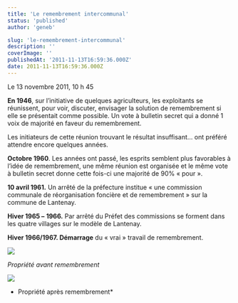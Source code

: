 ```yaml
---
title: 'Le remembrement intercommunal'
status: 'published'
author: 'geneb'

slug: 'le-remembrement-intercommunal'
description: ''
coverImage: ''
publishedAt: '2011-11-13T16:59:36.000Z'
date: 2011-11-13T16:59:36.000Z
---
```


Le 13 novembre 2011, 10 h 45

**En 1946**, sur l’initiative de quelques agriculteurs, les exploitants se réunissent, pour voir, discuter, envisager la solution de remembrement si elle se présentait comme possible. Un vote à bulletin secret qui a donné 1 voix de majorité en faveur du remembrement.

Les initiateurs de cette réunion trouvant le résultat insuffisant… ont préféré attendre encore quelques années.

**Octobre 1960**. Les années ont passé, les esprits semblent plus favorables à l’idée de remembrement, une même réunion est organisée et le même vote à bulletin secret donne cette fois-ci une majorité de 90% « pour ».

**10 avril 1961.** Un arrêté de la préfecture institue « une commission communale de réorganisation foncière et de remembrement » sur la commune de Lantenay.

**Hiver 1965 –** **1966.** Par arrêté du Préfet des commissions se forment dans les quatre villages sur le modèle de Lantenay.

**Hiver 1966/1967. Démarrage** du « vrai » travail de remembrement.

![](/img/beguelins/Windows-Live-Writer/LE-REMEMBREMENT_13F6F/clip_image002_2.jpg)

*Propriété avant remembrement*

![](/img/beguelins/Windows-Live-Writer/LE-REMEMBREMENT_13F6F/clip_image004_2.jpg)

* Propriété après remembrement*
